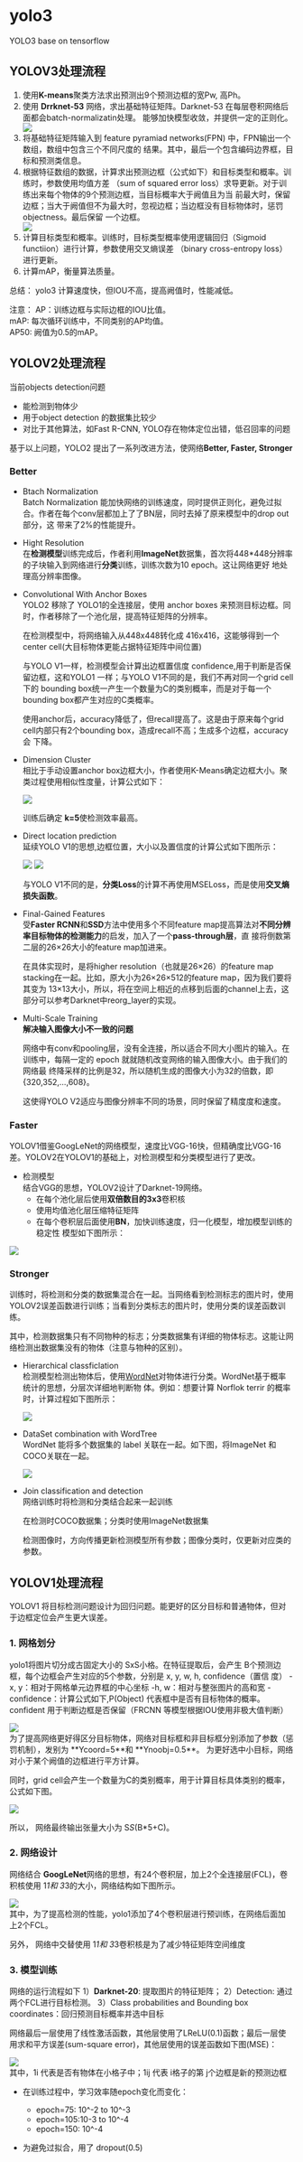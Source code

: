 # yolo3
   YOLO3 base on tensorflow
## YOLOV3处理流程
1. 使用**K-means**聚类方法求出预测出9个预测边框的宽Pw, 高Ph。
2. 使用 **Drrknet-53** 网络，求出基础特征矩阵。Darknet-53 在每层卷积网络后面都会batch-normalizatin处理。
   能够加快模型收敛，并提供一定的正则化。
   <div>
      <img src="https://github.com/ch135/yolo3/blob/master/formule/YOLO3_1.png"/>
   </div>
3. 将基础特征矩阵输入到 feature pyramiad networks(FPN) 中，FPN输出一个数组，数组中包含三个不同尺度的
   结果。其中，最后一个包含编码边界框，目标和预测类信息。
4. 根据特征数组的数据，计算求出预测边框（公式如下）和目标类型和概率。训练时，参数使用均值方差
   （sum of squared error loss）求导更新。对于训练出来每个物体的9个预测边框，当目标概率大于阙值且为当
   前最大时，保留边框；当大于阙值但不为最大时，忽视边框；当边框没有目标物体时，惩罚objectness。最后保留
   一个边框。
   <div>
      <img src="https://github.com/ch135/yolo3/blob/master/formule/YOLO3_2.png"/>
   </div>
5. 计算目标类型和概率。训练时，目标类型概率使用逻辑回归（Sigmoid functiion）进行计算，参数使用交叉熵误差
   （binary cross-entropy loss）进行更新。
6. 计算mAP，衡量算法质量。

总结：
  yolo3 计算速度快，但IOU不高，提高阙值时，性能减低。

注意：
  AP：训练边框与实际边框的IOU比值。<br/>
  mAP: 每次循环训练中，不同类别的AP均值。<br/>
  AP50: 阙值为0.5的mAP。
   
## YOLOV2处理流程
   当前objects detection问题
   - 能检测到物体少
   - 用于object detection 的数据集比较少
   - 对比于其他算法，如Fast R-CNN, YOLO存在物体定位出错，低召回率的问题<br/>
   
   基于以上问题，YOLO2 提出了一系列改进方法，使网络**Better, Faster, Stronger**
### Better
   - Btach Normalization<br/>
     Batch Normalization 能加快网络的训练速度，同时提供正则化，避免过拟合。作者在每个conv层都加上了了BN层，同时去掉了原来模型中的drop out部分，这   带来了2%的性能提升。
   
   - Hight Resolution<br/>
     在**检测模型**训练完成后，作者利用**ImageNet**数据集，首次将448*448分辨率的子块输入到网络进行**分类**训练，训练次数为10 epoch。这让网络更好   地处理高分辨率图像。
      
   - Convolutional With Anchor Boxes<br/>
     YOLO2 移除了 YOLO1的全连接层，使用 anchor boxes 来预测目标边框。同时，作者移除了一个池化层，提高特征矩阵的分辨率。
      
      在检测模型中，将网络输入从448x448转化成 416x416，这能够得到一个 center cell(大目标物体更能占据特征矩阵中间位置)
      
      与YOLO V1一样，检测模型会计算出边框置信度 confidence,用于判断是否保留边框，这和YOLO1 一样；与YOLO V1不同的是，我们不再对同一个grid cell下的         bounding box统一产生一个数量为C的类别概率，而是对于每一个bounding box都产生对应的C类概率。
      
      使用anchor后，accuracy降低了，但recall提高了。这是由于原来每个grid cell内部只有2个bounding box，造成recall不高；生成多个边框，accuracy会       下降。
      
   - Dimension Cluster<br/>
     相比于手动设置anchor box边框大小，作者使用K-Means确定边框大小。聚类过程使用相似性度量，计算公式如下：
      <div>
         <img src="https://github.com/ch135/yolo3/blob/master/formule/YOLO2_1.png"/>
      </div>
      
      训练后确定 **k=5**使检测效率最高。
      
   - Direct location prediction<br/>
     延续YOLO V1的思想,边框位置，大小以及置信度的计算公式如下图所示：
      <div>
         <img src="https://github.com/ch135/yolo3/blob/master/formule/YOLO2_2.png"/>
         <img src="https://github.com/ch135/yolo3/blob/master/formule/YOLO2_3.png"/>
      </div>
      
      与YOLO V1不同的是，**分类Loss**的计算不再使用MSELoss，而是使用**交叉熵损失函数**。
      
   - Final-Gained Features<br/>
     受**Faster RCNN**和**SSD**方法中使用多个不同feature map提高算法对**不同分辨率目标物体的检测能力**的启发，加入了一个**pass-through层**，直    接将倒数第二层的26×26大小的feature map加进来。

      在具体实现时，是将higher resolution（也就是26×26）的feature map stacking在一起。比如，原大小为26×26×512的feature map，因为我们要将其变为   13×13大小，所以，将在空间上相近的点移到后面的channel上去，这部分可以参考Darknet中reorg_layer的实现。
      
   - Multi-Scale Training<br/>
      **解决输入图像大小不一致的问题**
      
     网络中有conv和pooling层，没有全连接，所以适合不同大小图片的输入。在训练中，每隔一定的 epoch 就就随机改变网络的输入图像大小。由于我们的网络最     终降采样的比例是32，所以随机生成的图像大小为32的倍数，即{320,352,…,608}。<br/>
      
     这使得YOLO V2适应与图像分辨率不同的场景，同时保留了精度度和速度。<br/>
### Faster
   YOLOV1借鉴GoogLeNet的网络模型，速度比VGG-16快，但精确度比VGG-16差。YOLOV2在YOLOV1的基础上，对检测模型和分类模型进行了更改。
   
   - 检测模型<br/>
      结合VGG的思想，YOLOV2设计了Darknet-19网络。<br/>
      - 在每个池化层后使用**双倍数目的3x3**卷积核
      - 使用均值池化层压缩特征矩阵
      - 在每个卷积层后面使用**BN**，加快训练速度，归一化模型，增加模型训练的稳定性
   模型如下图所示：
   <div>
      <img src="https://github.com/ch135/yolo3/blob/master/formule/YOLO2_4.jpg"/>
   </div>
   
### Stronger
   训练时，将检测和分类的数据集混合在一起。当网络看到检测标志的图片时，使用YOLOV2误差函数进行训练；当看到分类标志的图片时，使用分类的误差函数训练。
   
   其中，检测数据集只有不同物种的标志；分类数据集有详细的物体标志。这能让网络检测出数据集没有的物体（注意与物种的区别）。<br/>
   
   - Hierarchical classficlation<br/>
      检测模型检测出物体后，使用[WordNet](https://zh.wikipedia.org/wiki/WordNet)对物体进行分类。WordNet基于概率统计的思想，分层次详细地判断物       体。例如：想要计算 Norflok terrir 的概率时，计算过程如下图所示：
      <div>
         <img src="https://github.com/ch135/yolo3/blob/master/formule/YOLO2_5.png"/>
      </div>
    
   - DataSet combination with WordTree<br/>
      WordNet 能将多个数据集的 label 关联在一起。如下图，将ImageNet 和 COCO关联在一起。
      <div>
         <img src="https://github.com/ch135/yolo3/blob/master/formule/YOLO2_6.png"/>
      </div>
   - Join classification and detection<br/>
      网络训练时将检测和分类结合起来一起训练<br/>
      
      在检测时COCO数据集；分类时使用ImageNet数据集<br/>
      
      检测图像时，方向传播更新检测模型所有参数；图像分类时，仅更新对应类的参数。<br/>
      
## YOLOV1处理流程
   YOLOV1 将目标检测问题设计为回归问题。能更好的区分目标和普通物体，但对于边框定位会产生更大误差。
     
### 1. 网格划分
   yolo1将图片切分成古固定大小的 SxS小格。在特征提取后，会产生 B个预测边框，每个边框会产生对应的5个参数，分别是 x, y, w, h, confidence（置信      度）
   -x, y：相对于网格单元边界框的中心坐标
   -h, w：相对与整张图片的高和宽
   -confidence：计算公式如下,P(Object) 代表框中是否有目标物体的概率。confident 用于判断边框是否保留（FRCNN 等模型根据IOU使用非极大值判断）
   <div>
      <img src="https://github.com/ch135/yolo3/blob/master/formule/YOLO1_1.png"/>
   </div>
   为了提高网络更好得区分目标物体，网络对目标框和非目标框分别添加了参数（惩罚机制），发别为 **Ycoord=5**和 **Ynoobj=0.5**。
   为更好选中小目标，网络对小于某个阙值的边框进行平方计算。
   
   同时，grid cell会产生一个数量为C的类别概率，用于计算目标具体类别的概率，公式如下图。
   <div>
      <img src="https://github.com/ch135/yolo3/blob/master/formule/YOLO1_2.png"/>
   </div>
   
   
   所以， 网络最终输出张量大小为 S*S*(B*5+C)。
 
### 2. 网络设计
   网络结合 **GoogLeNet**网络的思想，有24个卷积层，加上2个全连接层(FCL)，卷积核使用 1*1和 3*3的大小，网络结构如下图所示。
   <div>
      <img src="https://github.com/ch135/yolo3/blob/master/formule/YOLO1_3.png"/>
   </div>
   其中，为了提高检测的性能，yolo1添加了4个卷积层进行预训练，在网络后面加上2个FCL。
   
   另外， 网络中交替使用 1*1和 3*3卷积核是为了减少特征矩阵空间维度

### 3. 模型训练
   网络的运行流程如下
   1）**Darknet-20**: 提取图片的特征矩阵；
   2）Detection: 通过两个FCL进行目标检测。
   3）Class probabilities and Bounding box coordinates：回归预测目标概率并选中目标
   
   网络最后一层使用了线性激活函数，其他层使用了LReLU(0.1)函数；最后一层使用求和平方误差(sum-square error)，其他层使用的误差函数如下图(MSE)：
   <div>
      <img src="https://github.com/ch135/yolo3/blob/master/formule/YOLO1_4.png"/>
   </div>
   其中，1i 代表是否有物体在小格子中；1ij 代表 i格子的第 j个边框是新的预测边框
   
  - 在训练过程中，学习效率随epoch变化而变化：<br/>
     - epoch=75: 10^-2 to 10^-3
     - epoch=105:10-3 to 10^-4
     - epoch=150: 10^-4
  
  - 为避免过拟合，用了 dropout(0.5)
   
   
   
   
   

